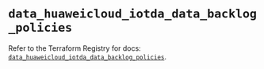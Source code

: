 # `data_huaweicloud_iotda_data_backlog_policies`

Refer to the Terraform Registry for docs: [`data_huaweicloud_iotda_data_backlog_policies`](https://registry.terraform.io/providers/huaweicloud/huaweicloud/1.71.1/docs/data-sources/iotda_data_backlog_policies).
